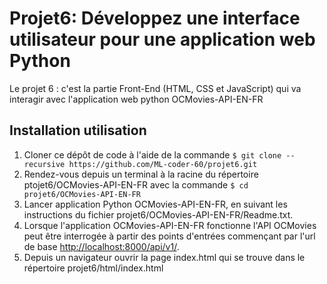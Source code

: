 # Projet6: Développez une interface utilisateur pour une application web Python

Le projet 6 : c'est la partie Front-End  (HTML, CSS et JavaScript) qui va interagir avec l'application web python OCMovies-API-EN-FR


## Installation utilisation

1. Cloner ce dépôt de code à l'aide de la commande `$ git clone --recursive https://github.com/ML-coder-60/projet6.git`
2. Rendez-vous depuis un terminal à la racine du répertoire ptojet6/OCMovies-API-EN-FR avec la commande `$ cd projet6/OCMovies-API-EN-FR`
3. Lancer application Python OCMovies-API-EN-FR, en suivant les instructions du fichier projet6/OCMovies-API-EN-FR/Readme.txt.
4. Lorsque l'application OCMovies-API-EN-FR fonctionne l'API OCMovies peut être interrogée à partir des points d'entrées commençant par l'url de base [http://localhost:8000/api/v1/](http://localhost:8000/api/v1/).
5. Depuis un navigateur ouvrir la page index.html qui se trouve dans le répertoire projet6/html/index.html


